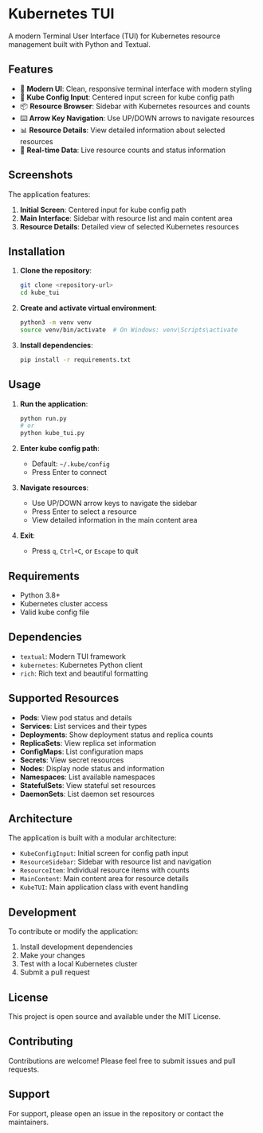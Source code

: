 # Kubernetes TUI

A modern Terminal User Interface (TUI) for Kubernetes resource management built with Python and Textual.

## Features

- 🎨 **Modern UI**: Clean, responsive terminal interface with modern styling
- 🔧 **Kube Config Input**: Centered input screen for kube config path
- 📦 **Resource Browser**: Sidebar with Kubernetes resources and counts
- ⌨️ **Arrow Key Navigation**: Use UP/DOWN arrows to navigate resources
- 📊 **Resource Details**: View detailed information about selected resources
- 🚀 **Real-time Data**: Live resource counts and status information

## Screenshots

The application features:
1. **Initial Screen**: Centered input for kube config path
2. **Main Interface**: Sidebar with resource list and main content area
3. **Resource Details**: Detailed view of selected Kubernetes resources

## Installation

1. **Clone the repository**:
   ```bash
   git clone <repository-url>
   cd kube_tui
   ```

2. **Create and activate virtual environment**:
   ```bash
   python3 -m venv venv
   source venv/bin/activate  # On Windows: venv\Scripts\activate
   ```

3. **Install dependencies**:
   ```bash
   pip install -r requirements.txt
   ```

## Usage

1. **Run the application**:
   ```bash
   python run.py
   # or
   python kube_tui.py
   ```

2. **Enter kube config path**:
   - Default: `~/.kube/config`
   - Press Enter to connect

3. **Navigate resources**:
   - Use UP/DOWN arrow keys to navigate the sidebar
   - Press Enter to select a resource
   - View detailed information in the main content area

4. **Exit**:
   - Press `q`, `Ctrl+C`, or `Escape` to quit

## Requirements

- Python 3.8+
- Kubernetes cluster access
- Valid kube config file

## Dependencies

- `textual`: Modern TUI framework
- `kubernetes`: Kubernetes Python client
- `rich`: Rich text and beautiful formatting

## Supported Resources

- **Pods**: View pod status and details
- **Services**: List services and their types
- **Deployments**: Show deployment status and replica counts
- **ReplicaSets**: View replica set information
- **ConfigMaps**: List configuration maps
- **Secrets**: View secret resources
- **Nodes**: Display node status and information
- **Namespaces**: List available namespaces
- **StatefulSets**: View stateful set resources
- **DaemonSets**: List daemon set resources

## Architecture

The application is built with a modular architecture:

- `KubeConfigInput`: Initial screen for config path input
- `ResourceSidebar`: Sidebar with resource list and navigation
- `ResourceItem`: Individual resource items with counts
- `MainContent`: Main content area for resource details
- `KubeTUI`: Main application class with event handling

## Development

To contribute or modify the application:

1. Install development dependencies
2. Make your changes
3. Test with a local Kubernetes cluster
4. Submit a pull request

## License

This project is open source and available under the MIT License.

## Contributing

Contributions are welcome! Please feel free to submit issues and pull requests.

## Support

For support, please open an issue in the repository or contact the maintainers.
